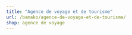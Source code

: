 ```yaml
---
title: "Agence de voyage et de tourisme"
url: /bamako/agence-de-voyage-et-de-tourisme/
shop: agence de voyage
---
```

